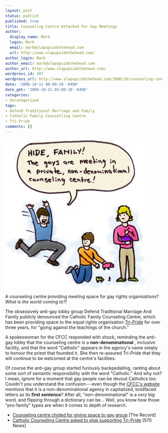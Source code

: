 ```yaml
---
layout: post
status: publish
published: true
title: Counseling Centre Attacked For Gay Meetings
author:
  display_name: Mark
  login: Mark
  email: mark@slapupsidethehead.com
  url: http://www.slapupsidethehead.com/
author_login: Mark
author_email: mark@slapupsidethehead.com
author_url: http://www.slapupsidethehead.com/
wordpress_id: 207
wordpress_url: http://www.slapupsidethehead.com/2006/10/counseling-centre-attacked/
date: '2006-10-11 00:00:10 -0400'
date_gmt: '2006-10-11 05:00:10 -0400'
categories:
- Uncategorized
tags:
- Defend Traditional Marriage and Family
- Catholic Family Counselling Centre
- Tri-Pride
comments: []
---
```

![Catholic Counselling Centre](/wp-content/media/2006/10/gays_meet.jpg)

A counseling centre providing meeting space for gay rights organisations? _What is the world coming to?!_

The obsessively anti-gay lobby group Defend Traditional Marriage And Family publicly denounced the Catholic Family Counseling Centre, which has been providing space to the equal rights organisation [Tri-Pride](http://www.tri-pride.ca/ "It's, like, three Prides in one!") for over three years, for "going against the teachings of the church."

A spokeswoman for the CFCC responded with shock, reminding the anti-gay lobby that the counseling centre is a **non-denominational** , inclusive facility, and that the word "Catholic" appears in the agency's name simply to honour the priest that founded it. She then re-assured Tri-Pride that they will continue to be welcomed at the centre's facilities.

Of course the anti-gay group started furiously backpedalling, ranting about some sort of semantic responsibility with the word "Catholic." And why not? I mean, ignore for a moment that gay people can be devout Catholics too. Couldn't you understand the confusion---even though the [CFCC's website](http://www.cfcchelps.ca/ "Open and gay friendly, of course.") mentions that it is a non-denominational agency in capitalized, boldfaced letters as its **first sentence**? After all, "non-denominational" is a _very_ big word, and flipping through a dictionary can be... Well, you know how those "pro-family" types are when it comes to depth of research.

- [Counseling centre chided for giving space to gay group](http://www.therecord.com/NASApp/cs/ContentServer?pagename=record/Layout/Article_Type1&c=Article&cid=1160171420485&call_pageid=1024322085509&col=1024322199564) [The Record]
- [Catholic Counseling Centre asked to stop supporting Tri-Pride](http://www.570news.com/news/local/article.jsp?content=20061007_111452_2772) [570 News]
